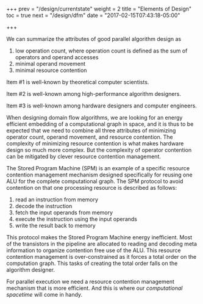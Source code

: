 +++
prev = "/design/currentstate"
weight = 2
title = "Elements of Design"
toc = true
next = "/design/dfm"
date = "2017-02-15T07:43:18-05:00"

+++

We can summarize the attributes of good parallel algorithm design as

 1. low operation count, where operation count is defined as the sum of operators and operand accesses
 2. minimal operand movement
 3. minimal resource contention

Item #1 is well-known by theoretical computer scientists.

Item #2 is well-known among high-performance algorithm designers.
 
Item #3 is well-known among hardware designers and computer engineers.

When designing domain flow algorithms, we are looking for an energy
efficient embedding of a computational graph in space, and it is thus
to be expected that we need to combine all three attributes of
minimizing operator count, operand movement, and resource contention. 
The complexity of minimizing resource contention is what makes hardware
design so much more complex. But the complexity of operator contention 
can be mitigated by clever resource contention management. 

The Stored Program Machine (SPM) is an example of a specific resource 
contention management mechanism designed specifically for reusing one
ALU for the complete computational graph. The SPM protocol to avoid 
contention on that one processing resource is described as follows:

 1. read an instruction from memory 
 2. decode the instruction 
 3. fetch the input operands from memory 
 4. execute the instruction using the input operands
 5. write the result back to memory
 
This protocol makes the Stored Program Machine energy inefficient.
Most of the transistors in the pipeline are allocated to reading
and decoding meta information to organize contention free use
of the ALU. This resource contention management is over-constrained as 
it forces a total order on the computation graph. This tasks
of creating the total order falls on the algorithm designer.

For parallel execution we need a resource contention management
mechanism that is more efficient. And this is where our 
_computational spacetime_ will come in handy.




